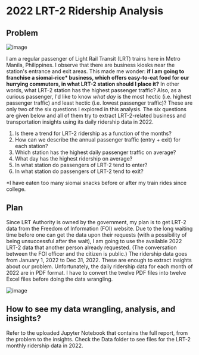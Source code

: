 # 2022 LRT-2 Ridership Analysis
## Problem

![image](https://github.com/marvin-rubia/2022-LRT-2-Ridership-Analysis/assets/140475770/5049542c-3427-4f4d-993f-c7a418214c0c)

I am a regular passenger of Light Rail Transit (LRT) trains here in Metro Manila, Philippines. I observe that there are business kiosks near the station's entrance and exit areas. This made me wonder: __if I am going to franchise a siomai-rice* business, which offers easy-to-eat food for our hurrying commuters, in what LRT-2 station should I place it?__ In other words, what LRT-2 station has the highest passenger traffic? Also, as a curious passenger, I'd like to know _what day_ is the most hectic (i.e. highest passenger traffic) and least hectic (i.e. lowest passenger traffic)? These are only two of the six questions I explored in this analysis. The six questions are given below and all of them try to extract LRT-2-related business and transportation insights using its daily ridership data in 2022. <br>

1. Is there a trend for LRT-2 ridership as a function of the months?
2. How can we describe the annual passenger traffic (entry + exit) for each station? 
3. Which station has the highest daily passenger traffic on average?
4. What day has the highest ridership on average?
5. In what station do passengers of LRT-2 tend to enter?
6. In what station do passengers of LRT-2 tend to exit?

*I have eaten too many siomai snacks before or after my train rides since college. 

## Plan 
Since LRT Authority is owned by the government, my plan is to get LRT-2 data from the Freedom of Information (FOI) website. Due to the long waiting time before one can get the data upon their requests (with a possibility of being unsuccessful after the wait), I am going to use the available 2022 LRT-2 data that another person already requested. (The conversation between the FOI officer and the citizen is public.) The ridership data goes from January 1, 2022 to Dec 31, 2022. These are enough to extract insights about our problem. Unfortunately, the daily ridership data for each month of 2022 are in PDF format. I have to convert the twelve PDF files into twelve Excel files before doing the data wrangling.

![image](https://github.com/marvin-rubia/2022-LRT-2-Ridership-Analysis/assets/140475770/6b757d8f-a911-4c4b-b66c-5f0aad01900f)

## How to see my data wrangling, analysis, and insights?
Refer to the uploaded Jupyter Notebook that contains the full report, from the problem to the insights. Check the Data folder to see files for the LRT-2 monthly ridership data in 2022.
